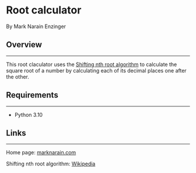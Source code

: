 
Root calculator
===
By Mark Narain Enzinger

## Overview
---

This root claculator uses the [Shifting nth root algorithm](https://en.wikipedia.org/wiki/Shifting_nth_root_algorithm) to calculate the square root of a number by calculating each of its decimal places one after the other. 

## Requirements
---

- Python 3.10

## Links
---
Home page: [marknarain.com](https://marknarain.com)

Shifting nth root algorithm: [Wikipedia](https://en.wikipedia.org/wiki/Shifting_nth_root_algorithm)
